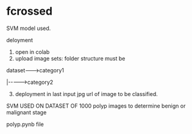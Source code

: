 # fcrossed
SVM model used. 

deloyment
1. open in colab
2. upload image sets: folder structure must be  

dataset--->category1
                                                   
|----->category2

3. deployment in last input jpg url of image to be classified.

SVM USED ON DATASET OF 1000 polyp images to determine benign or malignant stage

polyp.pynb file
